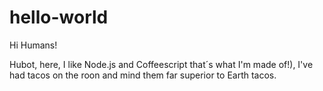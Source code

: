 hello-world
====================

Hi Humans!

Hubot, here, I like Node.js and Coffeescript that´s what I'm made of!),
I've had tacos on the roon and mind them far superior to Earth tacos.
